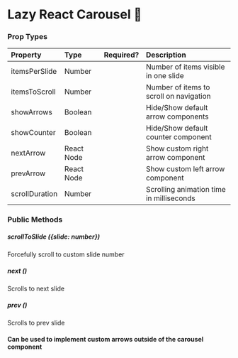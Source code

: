 # Lazy React Carousel :tada:

### Prop Types
| Property | Type | Required? | Description |
|:---|:---|:---:|:---|
| itemsPerSlide | Number |  | Number of items visible in one slide |
| itemsToScroll | Number |  | Number of items to scroll on navigation |
| showArrows | Boolean |  | Hide/Show default arrow components|
| showCounter | Boolean |  | Hide/Show default counter component |
| nextArrow | React Node |  | Show custom right arrow component |
| prevArrow | React Node |  | Show custom left arrow component |
| scrollDuration | Number |  | Scrolling animation time in milliseconds |

### Public Methods

##### scrollToSlide ({slide: number})

Forcefully scroll to custom slide number

##### next ()

Scrolls to next slide

##### prev ()

Scrolls to prev slide

#### Can be used to implement custom arrows outside of the carousel component 

